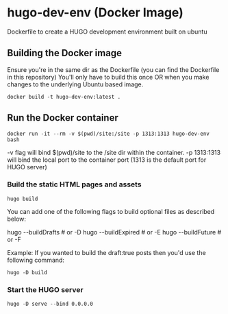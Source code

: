 # hugo-dev-env (Docker Image)
Dockerfile to create a HUGO development environment built on ubuntu

## Building the Docker image
Ensure you're in the same dir as the Dockerfile (you can find the Dockerfile in this repository)
You'll only have to build this once OR when you make changes to the underlying Ubuntu based image.
```
docker build -t hugo-dev-env:latest .
```

## Run the Docker container
```
docker run -it --rm -v $(pwd)/site:/site -p 1313:1313 hugo-dev-env bash
```

-v flag will bind $(pwd)/site to the /site dir within the container.
-p 1313:1313 will bind the local port to the container port (1313 is the default port for HUGO server)

### Build the static HTML pages and assets
```
hugo build
```
You can add one of the following flags to build optional files as described below:

hugo --buildDrafts    # or -D
hugo --buildExpired   # or -E
hugo --buildFuture    # or -F

Example:
If you wanted to build the draft:true posts then you'd use the following command:
```
hugo -D build
```

### Start the HUGO server
```
hugo -D serve --bind 0.0.0.0
```
